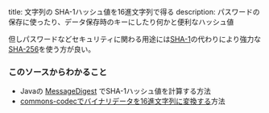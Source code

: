 title: 文字列の SHA-1ハッシュ値を16進文字列で得る 
description: パスワードの保存に使ったり、データ保存時のキーにしたり何かと便利なハッシュ値

但しパスワードなどセキュリティに関わる用途には[SHA-1](http://ja.wikipedia.org/wiki/SHA-1)の代わりにより強力な[SHA-256](http://ja.wikipedia.org/wiki/SHA-2)を使う方が良い。

### このソースからわかること

- Javaの [MessageDigest](https://docs.oracle.com/javase/jp/6/api/java/security/MessageDigest.html) でSHA-1ハッシュ値を計算する方法
- [commons-codecでバイナリデータを16進文字列に変換する](https://commons.apache.org/proper/commons-codec/apidocs/org/apache/commons/codec/binary/Hex.html#encodeHexString%28byte[]%29)方法